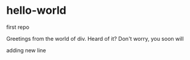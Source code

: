 # hello-world
first repo

Greetings from the world of div. Heard of it?  Don't worry, you soon will

adding new line
